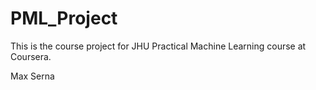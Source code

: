 # PML_Project
This is the course project for JHU Practical Machine Learning course at Coursera.

Max Serna
